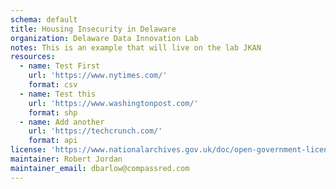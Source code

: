 ```yaml
---
schema: default
title: Housing Insecurity in Delaware
organization: Delaware Data Innovation Lab
notes: This is an example that will live on the lab JKAN
resources:
  - name: Test First
    url: 'https://www.nytimes.com/'
    format: csv
  - name: Test this
    url: 'https://www.washingtonpost.com/'
    format: shp
  - name: Add another 
    url: 'https://techcrunch.com/'
    format: api
license: 'https://www.nationalarchives.gov.uk/doc/open-government-licence/version/3/'
maintainer: Robert Jordan
maintainer_email: dbarlow@compassred.com
---
```

